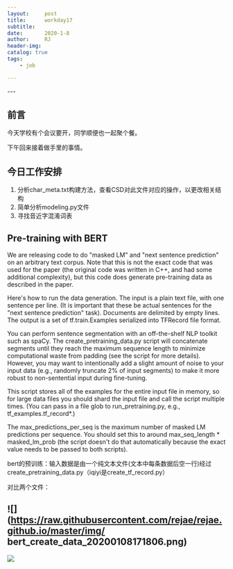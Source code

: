 ```yaml
---
layout:     post
title:      workday17
subtitle:   
date:       2020-1-8
author:     RJ
header-img: 
catalog: true
tags:
    - job

---
```

<p id = "build"></p>
---

## 前言
今天学校有个会议要开，同学顺便也一起聚个餐。

下午回来接着做手里的事情。

## 今日工作安排

1. 分析char_meta.txt构建方法，查看CSD对此文件对应的操作，以更改相关结构
2. 简单分析modeling.py文件
3. 寻找音近字混淆词表



## Pre-training with BERT

We are releasing code to do "masked LM" and "next sentence prediction" on an arbitrary text corpus. Note that this is not the exact code that was used for the paper (the original code was written in C++, and had some additional complexity), but this code does generate pre-training data as described in the paper.

Here's how to run the data generation. The input is a plain text file, with one sentence per line. (It is important that these be actual sentences for the "next sentence prediction" task). Documents are delimited by empty lines. The output is a set of tf.train.Examples serialized into TFRecord file format.

You can perform sentence segmentation with an off-the-shelf NLP toolkit such as spaCy. The create_pretraining_data.py script will concatenate segments until they reach the maximum sequence length to minimize computational waste from padding (see the script for more details). However, you may want to intentionally add a slight amount of noise to your input data (e.g., randomly truncate 2% of input segments) to make it more robust to non-sentential input during fine-tuning.

This script stores all of the examples for the entire input file in memory, so for large data files you should shard the input file and call the script multiple times. (You can pass in a file glob to run_pretraining.py, e.g., tf_examples.tf_record*.)

The max_predictions_per_seq is the maximum number of masked LM predictions per sequence. You should set this to around max_seq_length * masked_lm_prob (the script doesn't do that automatically because the exact value needs to be passed to both scripts).

 bert的预训练：输入数据是由一个纯文本文件(文本中每条数据后空一行)经过create_pretraining_data.py（iqiyi是create_tf_record.py）

 对比两个文件：
 
![](https://raw.githubusercontent.com/rejae/rejae.github.io/master/img/
bert_create_data_20200108171806.png)
-----

![](https://raw.githubusercontent.com/rejae/rejae.github.io/master/img/iqiyi_create_data_20200108172027.png)